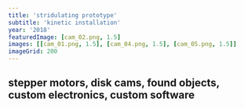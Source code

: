```yaml
---
title: 'stridulating prototype'
subtitle: 'kinetic installation'
year: '2018'
featuredImage: [cam_02.png, 1.5]
images: [[cam_01.png, 1.5], [cam_04.png, 1.5], [cam_05.png, 1.5]]
imageGrid: 200
---
```


## stepper motors, disk cams, found objects, custom electronics, custom software
